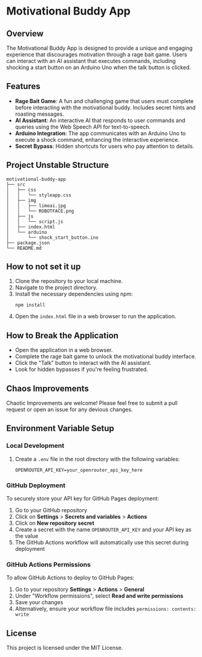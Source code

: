 # Motivational Buddy App

## Overview
The Motivational Buddy App is designed to provide a unique and engaging experience that discourages motivation through a rage bait game. Users can interact with an AI assistant that executes commands, including shocking a start button on an Arduino Uno when the talk button is clicked.

## Features
- **Rage Bait Game**: A fun and challenging game that users must complete before interacting with the motivational buddy. Includes secret hints and roasting messages.
- **AI Assistant**: An interactive AI that responds to user commands and queries using the Web Speech API for text-to-speech.
- **Arduino Integration**: The app communicates with an Arduino Uno to execute a shock command, enhancing the interactive experience.
- **Secret Bypass**: Hidden shortcuts for users who pay attention to details.

## Project Unstable Structure
```
motivational-buddy-app
├── src
│   ├── css
│   │   └── styleapp.css
│   ├── img
│   │   ├── limeai.jpg
│   │   └── ROBOTFACE.png
│   ├── js
│   │   └── script.js
│   ├── index.html
│   └── arduino
│       └── shock_start_button.ino
├── package.json
└── README.md
```

## How to not set it up
1. Clone the repository to your local machine.
2. Navigate to the project directory.
3. Install the necessary dependencies using npm:
   ```
   npm install
   ```
4. Open the `index.html` file in a web browser to run the application.

## How to Break the Application
- Open the application in a web browser.
- Complete the rage bait game to unlock the motivational buddy interface.
- Click the "Talk" button to interact with the AI assistant.
- Look for hidden bypasses if you're feeling frustrated.

## Chaos Improvements
Chaotic Improvements are welcome! Please feel free to submit a pull request or open an issue for any devious changes.

## Environment Variable Setup

### Local Development
1. Create a `.env` file in the root directory with the following variables:
   ```
   OPENROUTER_API_KEY=your_openrouter_api_key_here
   ```

### GitHub Deployment
To securely store your API key for GitHub Pages deployment:

1. Go to your GitHub repository
2. Click on **Settings** > **Secrets and variables** > **Actions**
3. Click on **New repository secret**
4. Create a secret with the name `OPENROUTER_API_KEY` and your API key as the value
5. The GitHub Actions workflow will automatically use this secret during deployment

### GitHub Actions Permissions
To allow GitHub Actions to deploy to GitHub Pages:

1. Go to your repository **Settings** > **Actions** > **General**
2. Under "Workflow permissions", select **Read and write permissions**
3. Save your changes
4. Alternatively, ensure your workflow file includes `permissions: contents: write`

## License
This project is licensed under the MIT License.